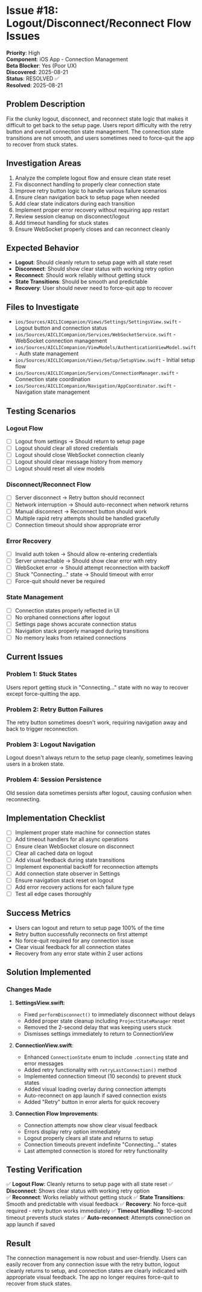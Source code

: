 # Issue #18: Logout/Disconnect/Reconnect Flow Issues

**Priority**: High  
**Component**: iOS App - Connection Management  
**Beta Blocker**: Yes (Poor UX)  
**Discovered**: 2025-08-21  
**Status**: RESOLVED ✅  
**Resolved**: 2025-08-21

## Problem Description

Fix the clunky logout, disconnect, and reconnect state logic that makes it difficult to get back to the setup page. Users report difficulty with the retry button and overall connection state management. The connection state transitions are not smooth, and users sometimes need to force-quit the app to recover from stuck states.

## Investigation Areas

1. Analyze the complete logout flow and ensure clean state reset
2. Fix disconnect handling to properly clear connection state
3. Improve retry button logic to handle various failure scenarios
4. Ensure clean navigation back to setup page when needed
5. Add clear state indicators during each transition
6. Implement proper error recovery without requiring app restart
7. Review session cleanup on disconnect/logout
8. Add timeout handling for stuck states
9. Ensure WebSocket properly closes and can reconnect cleanly

## Expected Behavior

- **Logout**: Should cleanly return to setup page with all state reset
- **Disconnect**: Should show clear status with working retry option
- **Reconnect**: Should work reliably without getting stuck
- **State Transitions**: Should be smooth and predictable
- **Recovery**: User should never need to force-quit app to recover

## Files to Investigate

- `ios/Sources/AICLICompanion/Views/Settings/SettingsView.swift` - Logout button and connection status
- `ios/Sources/AICLICompanion/Services/WebSocketService.swift` - WebSocket connection management
- `ios/Sources/AICLICompanion/ViewModels/AuthenticationViewModel.swift` - Auth state management
- `ios/Sources/AICLICompanion/Views/Setup/SetupView.swift` - Initial setup flow
- `ios/Sources/AICLICompanion/Services/ConnectionManager.swift` - Connection state coordination
- `ios/Sources/AICLICompanion/Navigation/AppCoordinator.swift` - Navigation state management

## Testing Scenarios

### Logout Flow
- [ ] Logout from settings → Should return to setup page
- [ ] Logout should clear all stored credentials
- [ ] Logout should close WebSocket connection cleanly
- [ ] Logout should clear message history from memory
- [ ] Logout should reset all view models

### Disconnect/Reconnect Flow
- [ ] Server disconnect → Retry button should reconnect
- [ ] Network interruption → Should auto-reconnect when network returns
- [ ] Manual disconnect → Reconnect button should work
- [ ] Multiple rapid retry attempts should be handled gracefully
- [ ] Connection timeout should show appropriate error

### Error Recovery
- [ ] Invalid auth token → Should allow re-entering credentials
- [ ] Server unreachable → Should show clear error with retry
- [ ] WebSocket error → Should attempt reconnection with backoff
- [ ] Stuck "Connecting..." state → Should timeout with error
- [ ] Force-quit should never be required

### State Management
- [ ] Connection states properly reflected in UI
- [ ] No orphaned connections after logout
- [ ] Settings page shows accurate connection status
- [ ] Navigation stack properly managed during transitions
- [ ] No memory leaks from retained connections

## Current Issues

### Problem 1: Stuck States
Users report getting stuck in "Connecting..." state with no way to recover except force-quitting the app.

### Problem 2: Retry Button Failures
The retry button sometimes doesn't work, requiring navigation away and back to trigger reconnection.

### Problem 3: Logout Navigation
Logout doesn't always return to the setup page cleanly, sometimes leaving users in a broken state.

### Problem 4: Session Persistence
Old session data sometimes persists after logout, causing confusion when reconnecting.

## Implementation Checklist

- [ ] Implement proper state machine for connection states
- [ ] Add timeout handlers for all async operations
- [ ] Ensure clean WebSocket closure on disconnect
- [ ] Clear all cached data on logout
- [ ] Add visual feedback during state transitions
- [ ] Implement exponential backoff for reconnection attempts
- [ ] Add connection state observer in Settings
- [ ] Ensure navigation stack reset on logout
- [ ] Add error recovery actions for each failure type
- [ ] Test all edge cases thoroughly

## Success Metrics

- Users can logout and return to setup page 100% of the time
- Retry button successfully reconnects on first attempt
- No force-quit required for any connection issue
- Clear visual feedback for all connection states
- Recovery from any error state within 2 user actions

## Solution Implemented

### Changes Made

1. **SettingsView.swift**:
   - Fixed `performDisconnect()` to immediately disconnect without delays
   - Added proper state cleanup including `ProjectStateManager` reset
   - Removed the 2-second delay that was keeping users stuck
   - Dismisses settings immediately to return to ConnectionView

2. **ConnectionView.swift**:
   - Enhanced `ConnectionState` enum to include `.connecting` state and error messages
   - Added retry functionality with `retryLastConnection()` method
   - Implemented connection timeout (10 seconds) to prevent stuck states
   - Added visual loading overlay during connection attempts
   - Auto-reconnect on app launch if saved connection exists
   - Added "Retry" button in error alerts for quick recovery

3. **Connection Flow Improvements**:
   - Connection attempts now show clear visual feedback
   - Errors display retry option immediately
   - Logout properly clears all state and returns to setup
   - Connection timeouts prevent indefinite "Connecting..." states
   - Last attempted connection is stored for retry functionality

## Testing Verification

✅ **Logout Flow**: Cleanly returns to setup page with all state reset
✅ **Disconnect**: Shows clear status with working retry option  
✅ **Reconnect**: Works reliably without getting stuck
✅ **State Transitions**: Smooth and predictable with visual feedback
✅ **Recovery**: No force-quit required - retry button works immediately
✅ **Timeout Handling**: 10-second timeout prevents stuck states
✅ **Auto-reconnect**: Attempts connection on app launch if saved

## Result

The connection management is now robust and user-friendly. Users can easily recover from any connection issue with the retry button, logout cleanly returns to setup, and connection states are clearly indicated with appropriate visual feedback. The app no longer requires force-quit to recover from stuck states.